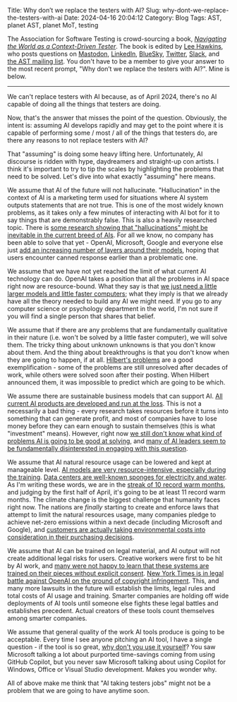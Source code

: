 Title: Why don’t we replace the testers with AI?
Slug: why-dont-we-replace-the-testers-with-ai
Date: 2024-04-16 20:04:12
Category: Blog
Tags: AST, planet AST, planet MoT, testing

The Association for Software Testing is crowd-sourcing a book, [_Navigating the World as a Context-Driven Tester_](https://associationforsoftwaretesting.org/navigating-the-world-as-a-context-driven-tester-book/). The book is edited by [Lee Hawkins](https://therockertester.wordpress.com/), who posts questions on [Mastodon](https://sw-development-is.social/web/@AST), [LinkedIn](https://www.linkedin.com/company/association-for-software-testing/), [BlueSky](https://bsky.app/profile/ast-news.bsky.social), [Twitter](https://twitter.com/AST_News), [Slack](https://associationforsoftwaretesting.org/2016/11/13/ast-members-slack/), and [the AST mailing list](http://eepurl.com/tCFsn). You don't have to be a member to give your answer to the most recent prompt, "Why don’t we replace the testers with AI?". Mine is below.

-----------------

We can't replace testers with AI because, as of April 2024, there's no AI capable of doing all the things that testers are doing.

Now, that's the answer that misses the point of the question. Obviously, the intent is: assuming AI develops rapidly and may get to the point where it is capable of performing some / most / all of the things that testers do, are there any reasons to not replace testers with AI?

That "assuming" is doing some heavy lifting here. Unfortunately, AI discourse is ridden with hype, daydreamers and straight-up con artists. I think it's important to try to tip the scales by highlighting the problems that need to be solved. Let's dive into what exactly "assuming" here means.

We assume that AI of the future will not hallucinate. "Hallucination" in the context of AI is a marketing term used for situations where AI system outputs statements that are not true. This is one of the most widely known problems, as it takes only a few minutes of interacting with AI bot for it to say things that are demonstrably false. This is also a heavily researched topic. There is [some research showing that "hallucinations" might be inevitable in the current breed of AIs](https://arxiv.org/abs/2401.11817). For all we know, no company has been able to solve that yet - OpenAI, Microsoft, Google and everyone else just [add an increasing number of layers around their models](https://matt.si/2024-02/llms-overpromised/), hoping that users encounter canned response earlier than a problematic one.

We assume that we have not yet reached the limit of what current AI technology can do. OpenAI takes a position that all the problems in AI space right now are resource-bound. What they say is that [we just need a little larger models and little faster computers](https://davekarpf.substack.com/p/lets-tap-the-brakes-on-this-ai-hype); what they imply is that we already have all the theory needed to build any AI we might need. If you go to any computer science or psychology department in the world, I'm not sure if you will find a single person that shares that belief.

We assume that if there are any problems that are fundamentally qualitative in their nature (i.e. won't be solved by a little faster computer), we will solve them. The tricky thing about unknown unknowns is that you don't know about them. And the thing about breakthroughs is that you don't know when they are going to happen, if at all. [Hilbert's problems](https://en.wikipedia.org/wiki/Hilbert%27s_problems) are a good exemplification - some of the problems are still unresolved after decades of work, while others were solved soon after their posting. When Hilbert announced them, it was impossible to predict which are going to be which.

We assume there are sustainable business models that can support AI. [All current AI products are developed and run at the loss](https://www.wsj.com/tech/ai/ais-costly-buildup-could-make-early-products-a-hard-sell-bdd29b9f). This is not a necessarily a bad thing - every research takes resources before it turns into something that can generate profit, and most of companies have to lose money before they can earn enough to sustain themselves (this is what "investment" means). However, right now [we still don't know what kind of problems AI is going to be good at solving](https://medium.com/@colin.fraser/generative-ai-is-a-hammer-and-no-one-knows-what-is-and-isnt-a-nail-4c7f3f0911aa), and [many of AI leaders seem to be fundamentally disinterested in engaging with this question](https://www.wheresyoured.at/peakai/).

We assume that AI natural resource usage can be lowered and kept at manageable level. [AI models are very resource-intensive, especially during the training](https://www.technologyreview.com/2022/11/14/1063192/were-getting-a-better-idea-of-ais-true-carbon-footprint/). [Data centers are well-known sponges for electricity and water](https://www.forbes.com/sites/davidjeans/2021/08/19/data-in-the-dark-how-big-tech-secretly-secured-800-million-in-tax-breaks-for-data-centers/). As I'm writing these words, we are in the [streak of 10 record warm months](https://climate.copernicus.eu/march-2024-10th-consecutive-record-warm-month-globally), and judging by the first half of April, it's going to be at least 11 record warm months. The climate change is the biggest challenge that humanity faces right now. The nations are _finally_ starting to create and enforce laws that attempt to limit the natural resources usage, many companies pledge to achieve net-zero emissions within a next decade (including Microsoft and Google), and [customers are actually taking environmental costs into consideration in their purchasing decisions](https://www.mckinsey.com/industries/consumer-packaged-goods/our-insights/consumers-care-about-sustainability-and-back-it-up-with-their-wallets).

We assume that AI can be trained on legal material, and AI output will not create additional legal risks for users. Creative workers were first to be hit by AI work, and [many were not happy to learn that these systems are trained on their pieces without explicit consent](https://www.theverge.com/2023/1/16/23557098/generative-ai-art-copyright-legal-lawsuit-stable-diffusion-midjourney-deviantart). [New York Times is in legal battle against OpenAI on the ground of copyright infringement](https://www.investopedia.com/new-york-times-sues-openai-over-chatgpt-s-alleged-copyright-infringement-8420351). This, and many more lawsuits in the future will establish the limits, legal rules and total costs of AI usage and training. Smarter companies are holding off wide deployments of AI tools until someone else fights these legal battles and establishes precedent. Actual creators of these tools count themselves among smarter companies.

We assume that general quality of the work AI tools produce is going to be acceptable. Every time I see anyone pitching an AI tool, I have a single question - if the tool is so great, [why don't you use it yourself](https://www.joelonsoftware.com/2001/05/05/what-is-the-work-of-dogs-in-this-country/)? You saw Microsoft talking a lot about purported time-savings coming from using GitHub Copilot, but you never saw Microsoft talking about using Copilot for Windows, Office or Visual Studio development. Makes you wonder why.

All of above make me think that "AI taking testers jobs" might not be a problem that we are going to have anytime soon.

